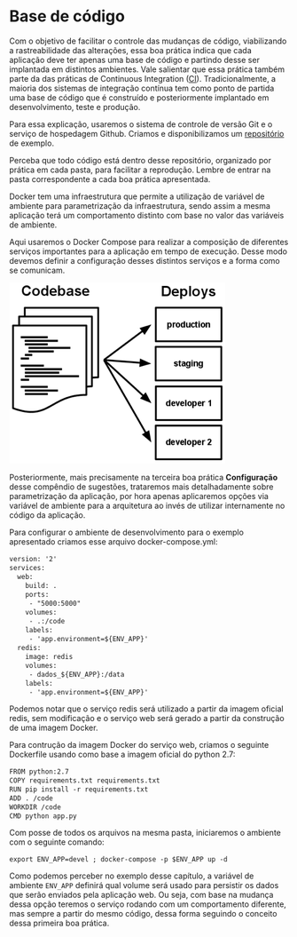 #  Base de código

Com o objetivo de facilitar o controle das mudanças de código, viabilizando a rastreabilidade das alterações, essa boa prática indica que cada aplicação deve ter apenas uma base de código e partindo desse ser implantada em distintos ambientes. Vale salientar que essa prática também parte da das práticas de Continuous Integration ([CI](https://www.thoughtworks.com/continuous-integration)). Tradicionalmente, a maioria dos sistemas de integração contínua tem como ponto de partida uma base de código que é construído e posteriormente implantado em desenvolvimento, teste e produção.

Para essa explicação, usaremos o sistema de controle de versão Git e o serviço de hospedagem Github. Criamos e disponibilizamos um [repositório](https://github.com/gomex/exemplo-12factor-docker.git) de exemplo.

Perceba que todo código está dentro desse repositório, organizado por prática em cada pasta, para facilitar a reprodução. Lembre de entrar na pasta correspondente a cada boa prática apresentada.

Docker tem uma infraestrutura que permite a utilização de variável de ambiente para parametrização da infraestrutura, sendo assim a mesma aplicação terá um comportamento distinto com base no valor das variáveis de ambiente.

Aqui usaremos o Docker Compose para realizar a composição de diferentes serviços importantes para a aplicação em tempo de execução. Desse modo devemos definir a configuração desses distintos serviços e a forma como se comunicam.

![](images/basecode.png)

Posteriormente, mais precisamente na terceira boa prática **Configuração** desse compêndio de sugestões, trataremos mais detalhadamente sobre parametrização da aplicação, por hora apenas aplicaremos opções via variável de ambiente para a arquitetura ao invés de utilizar internamente no código da aplicação.

Para configurar o ambiente de desenvolvimento para o exemplo apresentado criamos esse arquivo docker-compose.yml:

```
version: '2'
services:
  web:
    build: .
    ports:
     - "5000:5000"
    volumes:
     - .:/code
    labels:
     - 'app.environment=${ENV_APP}'
  redis:
    image: redis
    volumes:
     - dados_${ENV_APP}:/data
    labels:
     - 'app.environment=${ENV_APP}'
```

Podemos notar que o serviço redis será utilizado a partir da imagem oficial
redis, sem modificação e o serviço web será gerado a partir da construção de
uma imagem Docker.

Para contrução da imagem Docker do serviço web, criamos o seguinte Dockerfile
usando como base a imagem oficial do python 2.7:

```
FROM python:2.7
COPY requirements.txt requirements.txt
RUN pip install -r requirements.txt
ADD . /code
WORKDIR /code
CMD python app.py
```

Com posse de todos os arquivos na mesma pasta, iniciaremos o ambiente com o seguinte comando:

```
export ENV_APP=devel ; docker-compose -p $ENV_APP up -d
```

Como podemos perceber no exemplo desse capítulo, a variável de ambiente `ENV_APP` definirá qual volume será usado para persistir os dados que serão enviados pela aplicação web. Ou seja, com base na mudança dessa opção teremos o serviço rodando com um comportamento diferente, mas sempre a partir do mesmo código, dessa forma seguindo o conceito dessa primeira boa prática.
